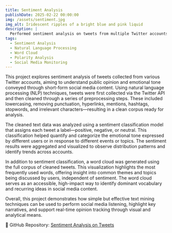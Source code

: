 ```yaml
---
title: Sentiment Analysis
publishDate: 2025-02-22 00:00:00
img: /assets/sentiment.jpg
img_alt: Iridescent ripples of a bright blue and pink liquid
description: |
  Performed sentiment analysis on tweets from multiple Twitter accounts to classify them as positive, negative, or neutral. Generated word clouds to visualize the most frequent and sentiment-representative terms.
tags:
  - Sentiment Analysis
  - Natural Language Processing
  - Word Cloud
  - Polarity Analysis
  - Social Media Monitoring
---
```


This project explores sentiment analysis of tweets collected from various Twitter accounts, aiming to understand public opinion and emotional tone conveyed through short-form social media content. Using natural language processing (NLP) techniques, tweets were first collected via the Twitter API and then cleaned through a series of preprocessing steps. These included lowercasing, removing punctuation, hyperlinks, mentions, hashtags, stopwords, and irrelevant characters—resulting in a clean corpus ready for analysis.

The cleaned text data was analyzed using a sentiment classification model that assigns each tweet a label—positive, negative, or neutral. This classification helped quantify and categorize the emotional tone expressed by different users or in response to different events or topics. The sentiment results were aggregated and visualized to observe distribution patterns and identify trends across accounts.

In addition to sentiment classification, a word cloud was generated using the full corpus of cleaned tweets. This visualization highlights the most frequently used words, offering insight into common themes and topics being discussed by users, independent of sentiment. The word cloud serves as an accessible, high-impact way to identify dominant vocabulary and recurring ideas in social media content.

Overall, this project demonstrates how simple but effective text mining techniques can be used to perform social media listening, highlight key narratives, and support real-time opinion tracking through visual and analytical means.

🔗 GitHub Repository: [Sentiment Analysis on Tweets](https://github.com/i-archanasenthil/sentiment-analysis-tweets-LDA)